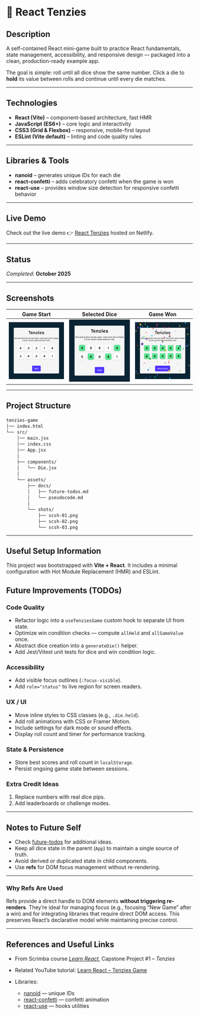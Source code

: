 # 🎲 React Tenzies

## Description

A self-contained React mini-game built to practice React fundamentals, state management, accessibility, and responsive design — packaged into a clean, production-ready example app.

The goal is simple: roll until all dice show the same number. Click a die to **hold** its value between rolls and continue until every die matches.

---

## Technologies

* **React (Vite)** – component-based architecture, fast HMR
* **JavaScript (ES6+)** – core logic and interactivity
* **CSS3 (Grid & Flexbox)** – responsive, mobile-first layout
* **ESLint (Vite default)** – linting and code quality rules

---

## Libraries & Tools

* **nanoid** – generates unique IDs for each die
* **react-confetti** – adds celebratory confetti when the game is won
* **react-use** – provides window size detection for responsive confetti behavior

---

## Live Demo

Check out the live demo 👉 [React Tenzies](https://ct55-react-tenzies.netlify.app/) hosted on Netlify.

---

## Status

*Completed*: **October 2025**

---

## Screenshots

| Game Start                         | Selected Dice                         | Game Won                         |
| ---------------------------------- | ------------------------------------- | -------------------------------- |
| ![Game Start](/src/assets/shots/scsh-01.png) | ![Selected Dice](./src/assets/shots/scsh-02.png) | ![Game Won](./src/assets/shots/scsh-03.png) |

---

## Project Structure

```
tenzies-game
│── index.html
└── src/
    │── main.jsx
    │── index.css
    │── App.jsx
    │
    ├── components/
    │   └── Die.jsx
    │
    └── assets/
        ├── docs/
        │   ├── future-todos.md
        │   └── pseudocode.md
        │
        └── shots/
            ├── scsh-01.png
            ├── scsh-02.png
            └── scsh-03.png
```

---

## Useful Setup Information

This project was bootstrapped with **Vite + React**.
It includes a minimal configuration with Hot Module Replacement (HMR) and ESLint.


## Future Improvements (TODOs)

### Code Quality

* Refactor logic into a `useTenziesGame` custom hook to separate UI from state.
* Optimize win condition checks — compute `allHeld` and `allSameValue` once.
* Abstract dice creation into a `generateDie()` helper.
* Add Jest/Vitest unit tests for dice and win condition logic.

### Accessibility

* Add visible focus outlines (`:focus-visible`).
* Add `role="status"` to live region for screen readers.

### UX / UI

* Move inline styles to CSS classes (e.g., `.die.held`).
* Add roll animations with CSS or Framer Motion.
* Include settings for dark mode or sound effects.
* Display roll count and timer for performance tracking.

### State & Persistence

* Store best scores and roll count in `localStorage`.
* Persist ongoing game state between sessions.

### Extra Credit Ideas

1. Replace numbers with real dice pips.
2. Add leaderboards or challenge modes.

---

## Notes to Future Self

* Check [future-todos](./docs/future-todos.md) for additional ideas.
* Keep all dice state in the parent (`App`) to maintain a single source of truth.
* Avoid derived or duplicated state in child components.
* Use **refs** for DOM focus management without re-rendering.

---

### Why Refs Are Used

Refs provide a direct handle to DOM elements **without triggering re-renders**.
They’re ideal for managing focus (e.g., focusing “New Game” after a win) and for integrating libraries that require direct DOM access.
This preserves React’s declarative model while maintaining precise control.

---

## References and Useful Links

* From Scrimba course [*Learn React*](https://scrimba.com/learn-react-c0e), Capstone Project #1 – *Tenzies*
* Related YouTube tutorial: [Learn React – Tenzies Game](https://youtu.be/x4rFhThSX04?si=wJI7yJ1cDVi8D7O5)
* Libraries:

  * [nanoid](https://www.npmjs.com/package/nanoid) — unique IDs
  * [react-confetti](https://github.com/alampros/react-confetti#readme) — confetti animation
  * [react-use](https://github.com/streamich/react-use) — hooks utilities

